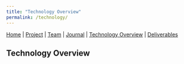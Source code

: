 ```yaml
---
title: "Technology Overview"
permalink: /technology/
---
```


[Home](/ChildSafetyGame/) | [Project](/ChildSafetyGame/project) | [Team](/ChildSafetyGame/team) | [Journal](/ChildSafetyGame/journal) | [Technology Overview](/ChildSafetyGame/technology) | [Deliverables](/ChildSafetyGame/deliverables) 

## Technology Overview

